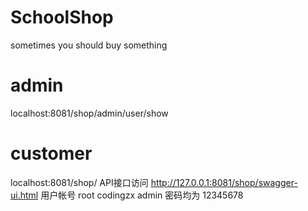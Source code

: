 # SchoolShop
sometimes you should buy something 

# admin
localhost:8081/shop/admin/user/show
# customer
localhost:8081/shop/
API接口访问 http://127.0.0.1:8081/shop/swagger-ui.html
用户帐号 root codingzx admin 密码均为 12345678
